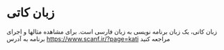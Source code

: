 # زبان کاتی

زبان کاتی، یک زبان برنامه نویسی به زبان فارسی است.
برای مشاهده مثالها و اجرای برنامه به آدرس https://www.scanf.ir/?page=kati  مراجعه کنید
